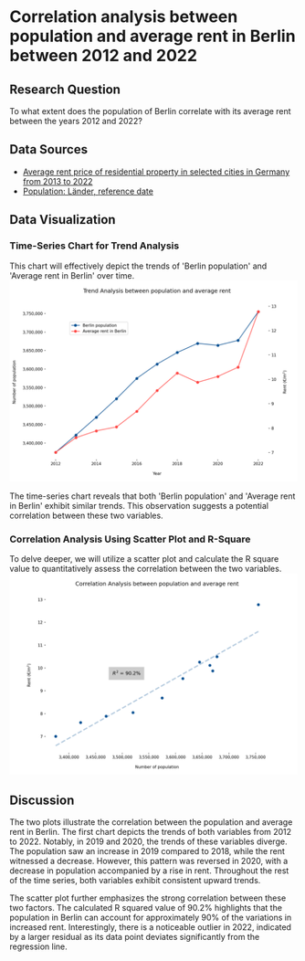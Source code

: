 # Correlation analysis between population and average rent in Berlin between 2012 and 2022

## Research Question
To what extent does the population of Berlin correlate with its average rent between the years 2012 and 2022?

## Data Sources
- [Average rent price of residential property in selected cities in Germany from 2013 to 2022](https://www.statista.com/statistics/801560/average-rent-price-of-residential-property-in-germany-by-city/)
- [Population: Länder, reference date](https://www-genesis.destatis.de/genesis/online?sequenz=statistikTabellen&selectionname=12411&language=en#abreadcrumb)

## Data Visualization
### Time-Series Chart for Trend Analysis
This chart will effectively depict the trends of 'Berlin population' and 'Average rent in Berlin' over time.
![images/Trend analysis.png](https://github.com/littlerock-jung/correlation-analysis-between-population-and-rent/blob/c0b7efbd0e6b0598f4e7645ee7e000ec275e9bd4/images/Trend%20analysis.png)

The time-series chart reveals that both 'Berlin population' and 'Average rent in Berlin' exhibit similar trends. This observation suggests a potential correlation between these two variables.

### Correlation Analysis Using Scatter Plot and R-Square
To delve deeper, we will utilize a scatter plot and calculate the R square value to quantitatively assess the correlation between the two variables.
![images/Correlation analysis.png](https://github.com/littlerock-jung/correlation-analysis-between-population-and-rent/blob/c0b7efbd0e6b0598f4e7645ee7e000ec275e9bd4/images/Correlation%20analysis.png)

## Discussion
The two plots illustrate the correlation between the population and average rent in Berlin. The first chart depicts the trends of both variables from 2012 to 2022. Notably, in 2019 and 2020, the trends of these variables diverge. The population saw an increase in 2019 compared to 2018, while the rent witnessed a decrease. However, this pattern was reversed in 2020, with a decrease in population accompanied by a rise in rent. Throughout the rest of the time series, both variables exhibit consistent upward trends.

The scatter plot further emphasizes the strong correlation between these two factors. The calculated R squared value of 90.2% highlights that the population in Berlin can account for approximately 90% of the variations in increased rent. Interestingly, there is a noticeable outlier in 2022, indicated by a larger residual as its data point deviates significantly from the regression line.
